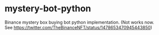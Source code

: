 # mystery-bot-python
Binance mystery box buying bot python implementation. (Not works now. See https://twitter.com/TheBinanceNFT/status/1478653470945443850) 

